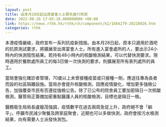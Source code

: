 ```yaml
---
layout: post
title: 由本月28日起出席宴會人士需先進行快測
date: 2022-08-26 17:05:18.000000000 +08:00
link: https://news.rthk.hk/rthk/ch/component/k2/1664279-20220826.htm
categories: rthk
---
```


本港疫情嚴峻，政府宣布一系列抗疫新措施。由本月28日起，原本只適用於酒吧的抗原測試要求，將擴展至出席宴會人士。所有進入宴會處所的人，要出示24小時內的快測陰性結果。若持有48小時內的核酸檢測結果，可以代替快測要求。現時適用於餐飲處所員工的每3日做一次快測的要求，則擴展至所有表列處所的員工。

當局會強化確診者管理，70歲以上未曾接種疫苗或只接種一劑，應送往專為長者而設的社區隔離設施。當局亦會提升核酸檢測，因應疫情變化，增加更多強檢公告，加強覆查市民有否遵從強檢公告。除了已公布的院舍員工要加密隔日一次核酸檢測，醫管局正籌備加密重點醫護人員的核酸檢測，目標也是隔日一檢。

醫務衞生局局長盧寵茂強調，疫情數字在過去兩周急促上升，政府絕不會「躺平」，呼籲市民減少聚餐及跨家庭聚會，近期也可以多做快測，政府會按污水檢測結果，向有需要人士派發快測包。

